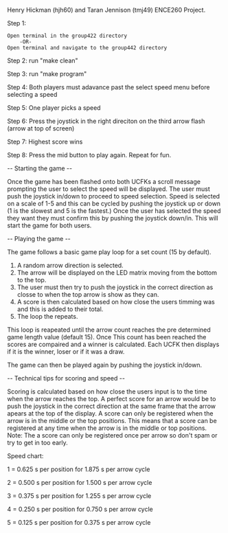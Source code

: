 Henry Hickman (hjh60) and Taran Jennison (tmj49) ENCE260 Project.

Step 1: 

    Open terminal in the group422 directory
        -OR-
    Open terminal and navigate to the group442 directory
        
Step 2: run "make clean"

Step 3: run "make program"

Step 4: Both players must adavance past the select speed menu before selecting a speed

Step 5: One player picks a speed

Step 6: Press the  joystick in the right direciton on the third arrow flash (arrow at top of screen)

Step 7: Highest score wins

Step 8: Press the mid button to play again. Repeat for fun. 


-- Starting the game --

Once the game has been flashed onto both UCFKs a scroll message prompting the user to select the speed will be displayed.
The user must push the joystick in/down to proceed to speed selection.
Speed is selected on a scale of 1-5 and this can be cycled by pushing the joystick up or down (1 is the slowest and 5 is the fastest.)
Once the user has selected the speed they want they must confirm this by pushing the joystick down/in.
This will start the game for both users.

-- Playing the game --

The game follows a basic game play loop for a set count (15 by default).
1) A random arrow direction is selected.
2) The arrow will be displayed on the LED matrix moving from the bottom to the top.
3) The user must then try to push the joystick in the correct direction as closse to when the top arrow is show as they can.
4) A score is then calculated based on how close the users timming was and this is added to their total.
5) The loop the repeats.

This loop is reapeated until the arrow count reaches the pre determined game length value (default 15).
Once This count has been reached the scores are compaired and a winner is calculated.
Each UCFK then displays if it is the winner, loser or if it was a draw.

The game can then be played again by pushing the joystick in/down.

-- Technical tips for scoring and speed --

Scoring is calculated based on how close the users input is to the time when the arrow reaches the top.
A perfect score for an arrow would be to push the joystick in the correct direction at the same frame that the arrow apears at the top of the display.
A score can only be registered when the arrow is in the middle or the top positions.
    This means that a score can be registered at any time when the arrow is in the middle or top positions.
    Note: The a score can only be registered once per arrow so don't spam or try to get in too early.
    
Speed chart:

1 = 0.625 s per position for 1.875 s per arrow cycle

2 = 0.500 s per position for 1.500 s per arrow cycle

3 = 0.375 s per position for 1.255 s per arrow cycle

4 = 0.250 s per position for 0.750 s per arrow cycle

5 = 0.125 s per position for 0.375 s per arrow cycle